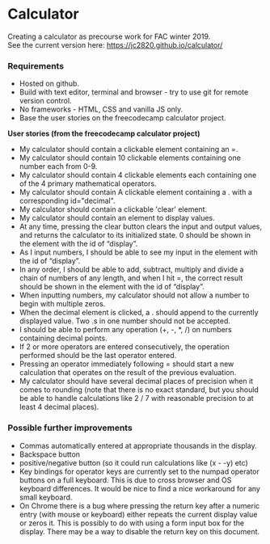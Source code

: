 # Calculator

Creating a calculator as precourse work for FAC winter 2019.  
See the current version here: https://jc2820.github.io/calculator/

### Requirements

* Hosted on github.
* Build with text editor, terminal and browser - try to use git for remote version control.
* No frameworks - HTML, CSS and vanilla JS only.
* Base the user stories on the freecodecamp calculator project.

**User stories (from the freecodecamp calculator project)**
* My calculator should contain a clickable element containing an =.
* My calculator should contain 10 clickable elements containing one number each from 0-9.
* My calculator should contain 4 clickable elements each containing one of the 4 primary mathematical operators.
* My calculator should contain A clickable element containing a . with a corresponding id="decimal".
* My calculator should contain a clickable 'clear' element.
* My calculator should contain an element to display values.
* At any time, pressing the clear button clears the input and output values, and returns the calculator to its initialized state. 0 should be shown in the element with the id of “display”.
* As I input numbers, I should be able to see my input in the element with the id of “display”.
* In any order, I should be able to add, subtract, multiply and divide a chain of numbers of any length, and when I hit =, the correct result should be shown in the element with the id of “display”.
* When inputting numbers, my calculator should not allow a number to begin with multiple zeros.
* When the decimal element is clicked, a . should append to the currently displayed value. Two .s in one number should not be accepted.
* I should be able to perform any operation (+, -, *, /) on numbers containing decimal points.
* If 2 or more operators are entered consecutively, the operation performed should be the last operator entered.
* Pressing an operator immediately following = should start a new calculation that operates on the result of the previous evaluation.
* My calculator should have several decimal places of precision when it comes to rounding (note that there is no exact standard, but you should be able to handle calculations like 2 / 7 with reasonable precision to at least 4 decimal places).

### Possible further improvements
* Commas automatically entered at appropriate thousands in the display.
* Backspace button
* positive/negative button (so it could run calculations like (x - -y) etc)
* Key bindings for operator keys are currently set to the numpad operator buttons on a full keyboard. This is due to cross browser and OS keyboard differences. It would be nice to find a nice workaround for any small keyboard.
* On Chrome there is a bug where pressing the return key after a numeric entry (with mouse or keyboard) either repeats the current display value or zeros it. This is possibly to do with using a form input box for the display. There may be a way to disable the return key on this document.
